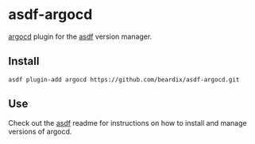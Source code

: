 # asdf-argocd

[argocd](https://github.com/argoproj/argo-cd) plugin for the [asdf](https://github.com/asdf-vm/asdf) version manager.

## Install

```
asdf plugin-add argocd https://github.com/beardix/asdf-argocd.git
```

## Use

Check out the [asdf](https://github.com/asdf-vm/asdf) readme for instructions on how to install and manage versions of argocd.
